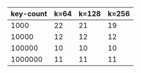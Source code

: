 | key-count | k=64 | k=128 | k=256 |
|-----------|------|-------|-------|
|      1000 |   22 |    21 |    19 |
|     10000 |   12 |    12 |    12 |
|    100000 |   10 |    10 |    10 |
|   1000000 |   11 |    11 |    11 |
